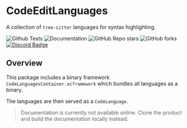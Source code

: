 # CodeEditLanguages

A collection of `tree-sitter` languages for syntax highlighting.

![Github Tests](https://img.shields.io/github/workflow/status/CodeEditApp/CodeEditLanguages/tests/main?label=tests&style=flat-square)
![Documentation](https://img.shields.io/github/workflow/status/CodeEditApp/CodeEditLanguages/build-documentation/main?label=docs&style=flat-square)
![GitHub Repo stars](https://img.shields.io/github/stars/CodeEditApp/CodeEditLanguages?style=flat-square)
![GitHub forks](https://img.shields.io/github/forks/CodeEditApp/CodeEditLanguages?style=flat-square)
[![Discord Badge](https://img.shields.io/discord/951544472238444645?color=5865F2&label=Discord&logo=discord&logoColor=white&style=flat-square)](https://discord.gg/vChUXVf9Em)

## Overview

This package includes a binary framework `CodeLanguagesContainer.xcframework` which bundles all languages as a binary.

The languages are then served as a `CodeLanguage`.

> Documentation is currently not available online. Clone the product and build the documentation locally instead.
